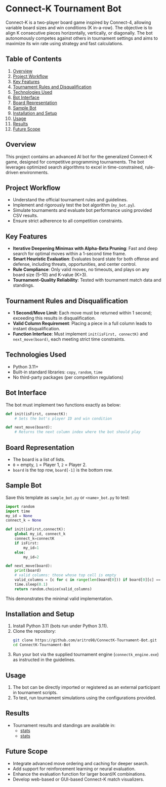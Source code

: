 # Connect-K Tournament Bot

Connect-K is a two-player board game inspired by Connect-4, allowing variable board sizes and win conditions (K in-a-row). The objective is to align K consecutive pieces horizontally, vertically, or diagonally. The bot autonomously competes against others in tournament settings and aims to maximize its win rate using strategy and fast calculations.

## Table of Contents
1. [Overview](#overview)
2. [Project Workflow](#project-workflow)
3. [Key Features](#key-features)
4. [Tournament Rules and Disqualification](#tournament-rules-and-disqualification)
5. [Technologies Used](#technologies-used)
6. [Bot Interface](#bot-interface)
7. [Board Representation](#board-representation)
8. [Sample Bot](#sample-bot)
9. [Installation and Setup](#installation-and-setup)
10. [Usage](#usage)
11. [Results](#results)
12. [Future Scope](#future-scope)

## Overview
This project contains an advanced AI bot for the generalized Connect-K game, designed for competitive programming tournaments. The bot leverages optimized search algorithms to excel in time-constrained, rule-driven environments.

## Project Workflow
- Understand the official tournament rules and guidelines.
- Implement and rigorously test the bot algorithm (`my_bot.py`).
- Simulate tournaments and evaluate bot performance using provided CSV results.
- Ensure strict adherence to all competition constraints.

## Key Features
- **Iterative Deepening Minimax with Alpha-Beta Pruning**: Fast and deep search for optimal moves within a 1-second time frame.
- **Smart Heuristic Evaluation**: Evaluates board state for both offense and defense, including threats, opportunities, and center control.
- **Rule Compliance**: Only valid moves, no timeouts, and plays on any board size (5–10) and K-value (K>3).
- **Tournament-Quality Reliability**: Tested with tournament match data and standings.

## Tournament Rules and Disqualification
- **1 Second/Move Limit**: Each move must be returned within 1 second; exceeding this results in disqualification.
- **Valid Column Requirement**: Placing a piece in a full column leads to instant disqualification.
- **Function Interface**: Must implement `init(isFirst, connectK)` and `next_move(board)`, each meeting strict time constraints.

## Technologies Used
- Python 3.11+
- Built-in standard libraries: `copy`, `random`, `time`
- No third-party packages (per competition regulations)

## Bot Interface
The bot must implement two functions exactly as below:
```python
def init(isFirst, connectK):
    # Sets the bot's player ID and win condition

def next_move(board):
    # Returns the next column index where the bot should play
```

## Board Representation
- The board is a list of lists.
- `0` = empty, `1` = Player 1, `2` = Player 2.
- `board` is the top row, `board[-1]` is the bottom row.

## Sample Bot
Save this template as `sample_bot.py` or `<name>_bot.py` to test:
```python
import random
import time
my_id = None
connect_k = None

def init(isFirst,connectK):
    global my_id, connect_k
    connect_k=connectK
    if isFirst:
        my_id=1
    else:
        my_id=2

def next_move(board):
    print(board)
    # valid columns: those whose top cell is empty
    valid_columns = [c for c in range(len(board[0])) if board[0][c] == 0]
    time.sleep(0.1) 
    return random.choice(valid_columns)
```
This demonstrates the minimal valid implementation.

## Installation and Setup
1. Install Python 3.11 (bots run under Python 3.11).
2. Clone the repository:
   ```bash
   git clone https://github.com/aritro98/ConnectK-Tournament-Bot.git
   cd ConnectK-Tournament-Bot
   ```
3. Run your bot via the supplied tournament engine (`connectk_engine.exe`) as instructed in the guidelines.

## Usage
1. The bot can be directly imported or registered as an external participant in tournament scripts.
2. To test, run tournament simulations using the configurations provided.

## Results
- Tournament results and standings are available in:
  - [stats](./stats/tournament_matrix_k5.csv)
  - [stats](./stats/tournament_standings_k5.csv)

## Future Scope
- Integrate advanced move ordering and caching for deeper search.
- Add support for reinforcement learning or neural evaluation.
- Enhance the evaluation function for larger board/K combinations.
- Develop web-based or GUI-based Connect-K match visualizers.
